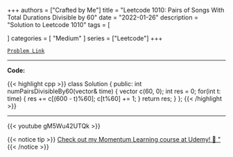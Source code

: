 
+++
authors = ["Crafted by Me"]
title = "Leetcode 1010: Pairs of Songs With Total Durations Divisible by 60"
date = "2022-01-26"
description = "Solution to Leetcode 1010"
tags = [
    
]
categories = [
    "Medium"
]
series = ["Leetcode"]
+++



[`Problem Link`](https://leetcode.com/problems/pairs-of-songs-with-total-durations-divisible-by-60/description/)

---

**Code:**

{{< highlight cpp >}}
class Solution {
public:
    int numPairsDivisibleBy60(vector<int>& time) {
        vector<int> c(60, 0);
        int res = 0;
        for(int t: time) {
            res += c[(600 - t)%60];
            c[t%60] += 1;
        }
        return res;
    }
};
{{< /highlight >}}



---

{{< youtube gM5Wu42UTQk >}}

{{< notice tip >}}
[Check out my Momentum Learning course at Udemy! 🚀 "](https://www.udemy.com/course/blind-75-the-data-structures-and-algorithms-essentials/)
{{< /notice >}}

